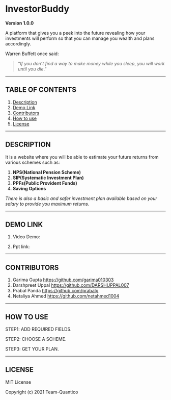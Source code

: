 # InvestorBuddy

**Version 1.0.0**

A platform that gives you a peek into the future revealing how your investments will perform so that you can manage you 
wealth and plans accordingly.

Warren Buffett once said:

>“*If you don’t find a way to make money while you sleep*,
>*you will work until you die*.”

---

## TABLE OF CONTENTS

1. [Description](#description)
2. [Demo Link](#demo-link)
3. [Contributors](#contributors)
4. [How to use](#how-to-use)
5. [License](#license)

---
<a name="description"></a>
## DESCRIPTION

It is a website where you will be able to estimate your future returns from various schemes such as:

1. **NPS(National Pension Scheme)**
2. **SIP(Systematic Investment Plan)**
3. **PPFs(Public Provident Funds)**
4. **Saving Options**

*There is also a basic and safer investment plan available based on your salary to provide you maximum returns*.

---
<a name="demo-link"></a>
## DEMO LINK

1. Video Demo:

2. Ppt link:

---
<a name="contributors"></a>
## CONTRIBUTORS

1. Garima Gupta https://github.com/garima010303
2. Darshpreet Uppal https://github.com/DARSHUPPAL007
3. Prabal Panda https://github.com/prabalp
4. Netaliya Ahmed https://github.com/netahmed1004

---
<a name="how-to-use"></a>
## HOW TO USE

STEP1: ADD REQUIRED FIELDS.

STEP2: CHOOSE A SCHEME.

STEP3: GET YOUR PLAN.







---
<a name="license"></a>
## LICENSE

MIT License

Copyright (c) 2021 Team-Quantico

